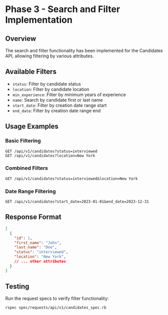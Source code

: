 # Phase 3 - Search and Filter Implementation

## Overview
The search and filter functionality has been implemented for the Candidates API, allowing filtering by various attributes.

## Available Filters

- `status`: Filter by candidate status
- `location`: Filter by candidate location
- `min_experience`: Filter by minimum years of experience
- `name`: Search by candidate first or last name
- `start_date`: Filter by creation date range start
- `end_date`: Filter by creation date range end

## Usage Examples

### Basic Filtering
```http
GET /api/v1/candidates?status=interviewed
GET /api/v1/candidates?location=New York
```

### Combined Filters
```http
GET /api/v1/candidates?status=interviewed&location=New York
```

### Date Range Filtering
```http
GET /api/v1/candidates?start_date=2023-01-01&end_date=2023-12-31
```

## Response Format
```json
[
  {
    "id": 1,
    "first_name": "John",
    "last_name": "Doe",
    "status": "interviewed",
    "location": "New York",
    // ... other attributes
  }
]
```

## Testing
Run the request specs to verify filter functionality:
```bash
rspec spec/requests/api/v1/candidates_spec.rb
```
